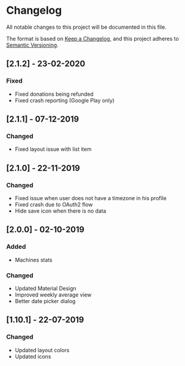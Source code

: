 # Changelog
All notable changes to this project will be documented in this file.

The format is based on [Keep a Changelog](https://keepachangelog.com/en/1.0.0/),
and this project adheres to [Semantic Versioning](https://semver.org/spec/v2.0.0.html).

## [2.1.2] - 23-02-2020
### Fixed
- Fixed donations being refunded
- Fixed crash reporting (Google Play only)


## [2.1.1] - 07-12-2019
### Changed
- Fixed layout issue with list item


## [2.1.0] - 22-11-2019
### Changed
- Fixed issue when user does not have a timezone in his profile
- Fixed crash due to OAuth2 flow
- Hide save icon when there is no data


## [2.0.0] - 02-10-2019
### Added
- Machines stats

### Changed
- Updated Material Design
- Improved weekly average view
- Better date picker dialog


## [1.10.1] - 22-07-2019
### Changed
- Updated layout colors
- Updated icons